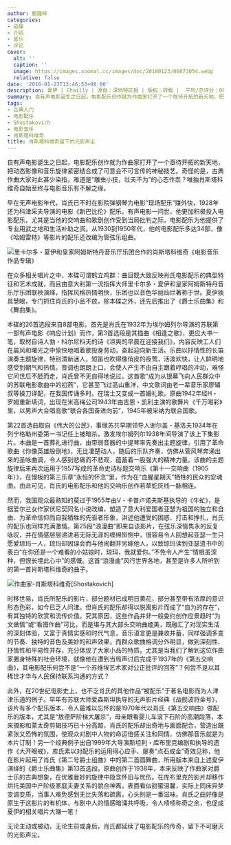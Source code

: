 ```yaml
---
author: 甄隆梓
categories:
- 品碟
- 介绍
- 音乐
- 评论
cover:
  alt: ''
  caption: ''
  image: https://images.soomal.cc/images/doc/20180123/00073054.webp
  relative: false
date: '2018-01-23T13:46:53+08:00'
description: 夏伊 | Chailly | 源自：深圳特区报 | 版权：转载 |  平均/总评分：00.00/0
summary: 自有声电影诞生之日起，电影配乐创作就为作曲家打开了一个亟待开拓的新天地，把动态影像和音乐旋律紧密结合成了可意会不可言传的神秘技艺。奇怪的是，古典作曲大家对此甚少染指，难道是“雕虫小技，壮夫不为”的心态作祟？唯独肖斯塔科维奇自始至终与电影音乐有不解之缘……
tags:
- 古典入门
- 电影配乐
- Shostakovich
- 电影音乐
- 肖斯塔科维奇
title: 肖斯塔科维奇留下的光影声尘
---
```


自有声电影诞生之日起，电影配乐创作就为作曲家打开了一个亟待开拓的新天地，把动态影像和音乐旋律紧密结合成了可意会不可言传的神秘技艺。奇怪的是，古典作曲大家对此甚少染指，难道是“雕虫小技，壮夫不为”的心态作祟？唯独肖斯塔科维奇自始至终与电影音乐有不解之缘。

早在无声电影年代，肖氏已不时在影院弹钢琴为电影“现场配乐”赚外快，1928年还为科津采夫导演的电影《新巴比伦》配乐。有声电影一问世，他更加积极投入电影配乐，尤其是当他的交响曲和歌剧创作受到当局批判之际，电影配乐为他提供了专业用武之地和生活补助之资。从1930到1950年代，他的电影配乐多达34部，像《哈姆雷特》等影片的配乐还改编为管弦乐组曲。

![里卡尔多・夏伊和皇家阿姆斯特丹音乐厅乐团合作的肖斯塔科维奇《电影音乐作品专辑》](https://images.soomal.cc/images/doc/20180123/00073053_01.webp)





在众多相关唱片之中，本碟可谓鹤立鸡群：曲目既大致反映肖氏电影配乐的典型特征和艺术成就，而且由意大利第一流指挥大师里卡尔多・夏伊和皇家阿姆斯特丹音乐厅乐团联袂演绎，指挥风格热情明快，乐团也以音色华丽灿烂著称于世。夏伊独具慧眼，专门抓住肖氏的小品不放，除本碟之外，还先后推出了《爵士乐曲集》和《舞曲集》。

本碟的26首选段来自8部电影。首先是肖氏在1932年为埃尔姆列尔导演的苏联第一部有声电影《响应计划》而作，第3首选段是其插曲《相逢之歌》，更应大书一笔，取材自诗人勃・科尔尼科夫的诗《凉爽的早晨在迎接我们》，内容反映工人们在晨风和曙光之中愉快地唱着歌投身劳动，奋起迎向新生活。乐曲以抒情性的长笛演奏主题旋律，特别清新迷人，短笛也吹得像俏皮的夜莺，活泼欢快，让人鲜明地感受到朝气和热情。音调也朗朗上口，会使人产生不由自主跟着哼唱的冲动，难怪它问世后不胫而走，肖氏曾不无自得地说过，这首歌“成为从银幕飞向人民群众中的苏联电影歌曲中的初燕”，它甚至飞过高山重洋，中文歌词由老一辈音乐家廖辅叔等操刀译配，在我国传诵多时。在瑞士又变成一首婚礼歌。原曲1942年经H・罗姆重新填词，出现在米高梅公司1943年由吉恩・凯利主演的歌舞片《千万喝彩》里，以男声大合唱高歌“联合各国奋进向前”，1945年被采纳为联合国歌。

第22首选曲取自《伟大的公民》，事缘苏共早期领导人谢尔盖・基洛夫1934年在列宁格勒州委第一书记任上被暗杀，激发埃尔姆列尔1938年间导演了该上下集影片。本曲是一首葬礼进行曲，由带弱音器的中提琴率先奏出主题旋律，引用了革命歌曲《你像英雄般倒地》，无比凄楚动人，随后的乐队齐奏，仿佛从管风琴奔涌出来的圣咏曲调，令人感到悲痛而不悲观，蕴蓄着一股强大的精神力量。该曲的主题旋律后来再次运用于1957写成的革命史诗标题交响乐《第十一交响曲（1905年）》，在慢板的第三乐章“永恒的怀念”里，作为在“血腥星期天”牺牲的民众的安魂曲。由此可见，肖氏的电影配乐和他的交响乐创作若草蛇灰线一脉相连。

然而，我国观众最熟知的莫过于1955年由V・卡普卢诺夫斯基执导的《牛虻》，是据爱尔兰女作家伏尼契同名小说改编，塑造了意大利爱国者亚瑟为祖国的独立和自由、为革命信仰而自我牺牲的先驱者形象，讲述他遭受的困惑、打击和挣扎，肖氏的配乐也同样充满激情。第25段“浪漫曲”即来自该影片，在弦乐深情隽永的反复咏叹，并在情感层层递进若无际无涯的缠绵悱恻中，很容易令人回想起亚瑟一生只愿爱琼玛一人，琼玛却因误会而与他闹翻并另嫁他人，以致琼玛读到亚瑟遗书中的表白“在你还是一个难看的小姑娘时，琼玛，我就爱你。”不免令人产生“情根虽深种，但恨长埋此心中”的感慨。这首“浪漫曲”风行世界各地，甚至是许多人所听到的第一首肖斯塔科维奇的曲子。

![作曲家-肖斯塔科维奇[Shostakovich]](https://images.soomal.cc/images/doc/20130628/00032756.webp)





时移世易，肖氏所配乐的影片，部分题材已成明日黄花，部分甚至带有浓厚的意识形态色彩，如今已乏人问津。但肖氏的配乐却得以脱离影片而成了“自为的存在”，有其独特的欣赏和流传价值。究其原因，这些作品并非一般委约创作应景趋时“为文做情”或“看图作曲”可比，而是堪与其大部头交响曲媲美，既融汇了对现实生活的深刻体验，又富于真情实感和时代气息，音乐语言更是兼收并蓄，同样强调多变的节奏、独特的音色及美妙的和声效果，而群众歌曲格调分外明显，做到深刻性、抒情性和平易性并存，充分体现了大家小品的特质。尤其是当我们了解到这位作曲家置身特殊的社会环境，就像他在遭到当局声讨后完成于1937年的《第五交响曲》，其电影配乐何尝不是“一个苏维埃艺术家对公正批评的回答”？何尝不是以其稀世才华与人民保持联系沟通的方式？

此外，在20世纪电影史上，也不乏肖氏的其他作品“被配乐”于著名电影而为人津津乐道的例子。早年有苏联大师爱森斯坦执导的无声影片经典《战舰波将金号》，该片有多个配乐版本，令人最难以忘怀的是1970年代以肖氏《第五交响曲》做配乐的版本，尤其是“敖德萨阶梯大屠杀”，母亲眼看婴儿车滚下石阶的高潮段落，本来摄影和蒙太奇剪辑技巧已十分高超，肖氏的配乐却出奇地与画面配合，营造出既紧张又恐怖的氛围，使观众对剧中人物的命运倍感关注和同情，仿佛那音乐就是为本片订制！另一个经典例子出自1999年大导演斯坦利・库布里克编剧和执导的遗作《大开眼戒》，库氏素以对配乐的运用得心应手、屡奏“点石成金”奇效见称，他在影片起用了肖氏《第二号爵士组曲》中的第二首圆舞曲，所用版本来自上述夏伊演绎的《爵士乐曲集》第13首选段。原曲创作于1938年，本来反映了作曲家对爵士乐的古典想象，在优雅曼妙的旋律中隐含怀旧与忧伤。在库布里克的影片却移作烘托美国中产阶级家庭夫妻关系的貌合神离，表面看似甜蜜温馨，实际上同床异梦变调变质，当事人难免感到无比失落和疏离，心头别是一番滋味。肖氏之曲好像是原生于这影片的有机体，与剧中人的情感暗涌共呼吸，令人啧啧称奇之余，也促成夏伊的相关唱片大赚一笔！

无论主动或被动，无论生前或身后，肖氏都延续了电影配乐的传奇，留下不可磨灭的光影声尘。